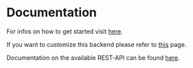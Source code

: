 # Documentation

For infos on how to get started visit [here](./getting-started.md).

If you want to customize this backend please refer to [this](./customizing.md) page.

Documentation on the available REST-API can be found [here](./api/README.md).